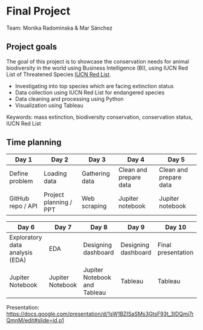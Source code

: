 # Final Project

Team: Monika Radominska & Mar Sánchez

## Project goals

The goal of this project is to showcase the conservation needs for animal biodiversity in the world using Business Intelligence (BI), using IUCN Red List of Threatened Species [IUCN Red List](https://www.iucnredlist.org/). 

- Investigating into top species which are facing extinction status
- Data collection using IUCN Red List for endangered species 
- Data cleaning and processing using Python
- Visualization using Tableau 


Keywords: mass extinction, biodiversity conservation, conservation status, IUCN Red List




## Time planning

| Day 1              | Day 2                 | Day 3               | Day 4                           | Day 5  
| ------------------ | --------------------- | ------------------- | ------------------------------- | ---------------
| Define problem     | Loading data          | Gathering data      | Clean and prepare data          | Clean and prepare data
| GitHub repo / API  | Project planning / PPT| Web scraping        | Jupiter notebook                | Jupiter notebook

| Day 6                           | Day 7             | Day 8                         | Day 9              | Day 10  
| ------------------------------- | ------------------| ------------------------------| -----------------  | ---------------
| Exploratory data analysis (EDA) | EDA               | Designing dashboard           | Designing dashboard| Final presentation
| Jupiter Notebook                | Jupiter Notebook  | Jupiter Notebook and Tableau  | Tableau            | Tableau


Presentation: https://docs.google.com/presentation/d/1sW1BZISaSMs3GtsF93t_3lDQmj7rQmnM/edit#slide=id.p1




